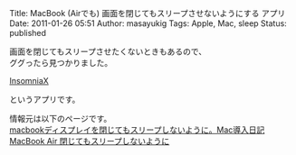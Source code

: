 Title: MacBook (Airでも) 画面を閉じてもスリープさせないようにする アプリ
Date: 2011-01-26 05:51
Author: masayukig
Tags: Apple, Mac, sleep
Status: published

画面を閉じてもスリープさせたくないときもあるので、  
ググったら見つかりました。

[InsomniaX](http://semaja2.net/insomniaxinfo)

というアプリです。

情報元は以下のページです。  
[macbookディスプレイを閉じてもスリープしないように。Mac導入日記](http://espressoaddshot.blog74.fc2.com/blog-entry-221.html)  
[MacBook Air
閉じてもスリープしないように](http://maruta.be/sugimurase/356)
